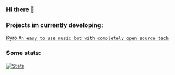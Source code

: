 ### Hi there 👋

### Projects im currently developing:
[Kyro `An easy to use music bot with completely open source tech`](https://github.com/brys0/Kyro)

### Some stats:
[![Stats](https://github-readme-stats.vercel.app/api?username=brys0)](https://github.com/brys0/github-readme-stats)

